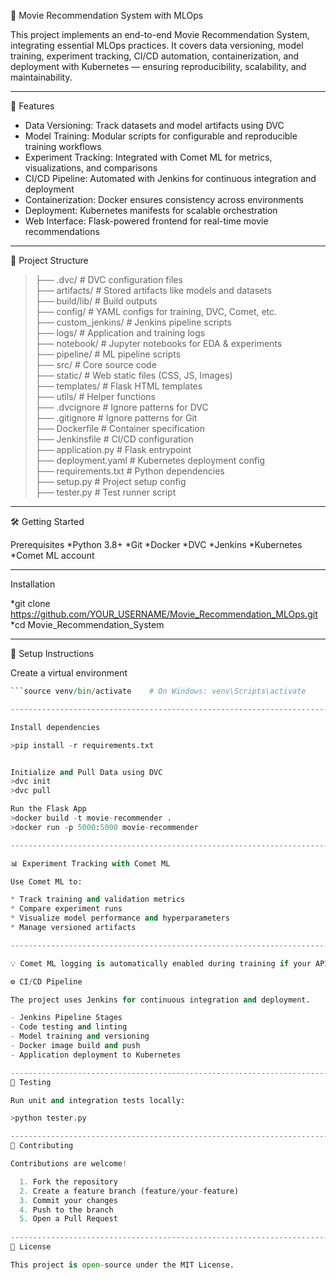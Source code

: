 🎥 Movie Recommendation System with MLOps

This project implements an end-to-end Movie Recommendation System, integrating essential MLOps practices. It covers data versioning, model training, experiment tracking, CI/CD automation, containerization, and deployment with Kubernetes — ensuring reproducibility, scalability, and maintainability.

------------------------------------------------------------------------------------------------------------------------------------------------------------------------------------------------------

🚀 Features

* Data Versioning: Track datasets and model artifacts using DVC
* Model Training: Modular scripts for configurable and reproducible training workflows
* Experiment Tracking: Integrated with Comet ML for metrics, visualizations, and comparisons
* CI/CD Pipeline: Automated with Jenkins for continuous integration and deployment
* Containerization: Docker ensures consistency across environments
* Deployment: Kubernetes manifests for scalable orchestration
* Web Interface: Flask-powered frontend for real-time movie recommendations
------------------------------------------------------------------------------------------------------------------------------------------------------------------------------------------------------

📁 Project Structure

>├── .dvc/                 # DVC configuration files     
>├── artifacts/            # Stored artifacts like models and datasets   
>├── build/lib/            # Build outputs    
>├── config/               # YAML configs for training, DVC, Comet, etc.    
>├── custom_jenkins/       # Jenkins pipeline scripts  
>├── logs/                 # Application and training logs  
>├── notebook/             # Jupyter notebooks for EDA & experiments  
>├── pipeline/             # ML pipeline scripts  
>├── src/                  # Core source code  
>├── static/               # Web static files (CSS, JS, Images)  
>├── templates/            # Flask HTML templates  
>├── utils/                # Helper functions  
>├── .dvcignore            # Ignore patterns for DVC  
>├── .gitignore            # Ignore patterns for Git  
>├── Dockerfile            # Container specification  
>├── Jenkinsfile           # CI/CD configuration  
>├── application.py        # Flask entrypoint  
>├── deployment.yaml       # Kubernetes deployment config  
>├── requirements.txt      # Python dependencies  
>├── setup.py              # Project setup config  
>├── tester.py             # Test runner script  

------------------------------------------------------------------------------------------------------------------------------------------------------------------------------------------------------

🛠️ Getting Started

Prerequisites
*Python 3.8+
*Git
*Docker
*DVC
*Jenkins
*Kubernetes
*Comet ML account

------------------------------------------------------------------------------------------------------------------------------------------------------------------------------------------------------

Installation

*git clone https://github.com/YOUR_USERNAME/Movie_Recommendation_MLOps.git
*cd Movie_Recommendation_System

------------------------------------------------------------------------------------------------------------------------------------------------------------------------------------------------------

🔧 Setup Instructions

Create a virtual environment

```python -m venv venv
```source venv/bin/activate    # On Windows: venv\Scripts\activate

------------------------------------------------------------------------------------------------------------------------------------------------------------------------------------------------------

Install dependencies

>pip install -r requirements.txt


Initialize and Pull Data using DVC
>dvc init
>dvc pull

Run the Flask App
>docker build -t movie-recommender .
>docker run -p 5000:5000 movie-recommender

------------------------------------------------------------------------------------------------------------------------------------------------------------------------------------------------------

📊 Experiment Tracking with Comet ML

Use Comet ML to:

* Track training and validation metrics  
* Compare experiment runs  
* Visualize model performance and hyperparameters  
* Manage versioned artifacts  

------------------------------------------------------------------------------------------------------------------------------------------------------------------------------------------------------

💡 Comet ML logging is automatically enabled during training if your API key is configured in .env.

⚙️ CI/CD Pipeline

The project uses Jenkins for continuous integration and deployment.

- Jenkins Pipeline Stages  
- Code testing and linting  
- Model training and versioning  
- Docker image build and push  
- Application deployment to Kubernetes  

------------------------------------------------------------------------------------------------------------------------------------------------------------------------------------------------------
🧪 Testing

Run unit and integration tests locally:

>python tester.py

------------------------------------------------------------------------------------------------------------------------------------------------------------------------------------------------------
🤝 Contributing

Contributions are welcome!

  1. Fork the repository  
  2. Create a feature branch (feature/your-feature)  
  3. Commit your changes  
  4. Push to the branch  
  5. Open a Pull Request  
  
------------------------------------------------------------------------------------------------------------------------------------------------------------------------------------------------------
📜 License

This project is open-source under the MIT License.
